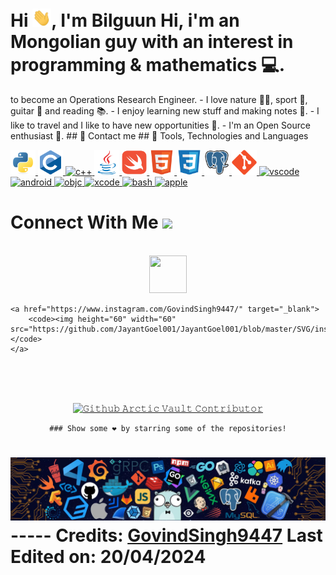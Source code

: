 <!-- **mdeboute/mdeboute** is a ✨ _special_ ✨ repository because its `README.md` (this file) appears on your GitHub profile. -->

# Hi <img src="https://raw.githubusercontent.com/ABSphreak/ABSphreak/master/gifs/Hi.gif" width="30px">, I'm Bilguun Hi, i'm an Mongolian guy with an interest in programming & mathematics 💻.
to become an Operations Research Engineer. - I love nature 🎣🌲, sport 💪, guitar 🎸 and reading 📚. - I enjoy learning new stuff and making notes 📄. - I like to travel and I like to have new opportunities 🛫. - I'm an Open Source enthusiast 🤠. ## 📧
Contact me ## 🔮 Tools, Technologies and Languages

<p align="left">
    <a href="https://www.python.org" target="_blank"> <img src="https://raw.githubusercontent.com/devicons/devicon/master/icons/python/python-original.svg" alt="python" width="40" height="40" /> </a>
    <a href="https://www.cprogramming.com/" target="_blank"> <img src="https://raw.githubusercontent.com/devicons/devicon/master/icons/c/c-original.svg" alt="c" width="40" height="40" /> </a>
    <a href="https://devdocs.io/cpp/" target="_blank"> <img src="https://cdn-icons-png.flaticon.com/256/6132/6132222.png" alt="c++" width="40" height="40" /> </a>
    <a href="https://www.java.com" target="_blank"> <img src="https://raw.githubusercontent.com/devicons/devicon/master/icons/java/java-original.svg" alt="java" width="40" height="40" /> </a>
    <a href="https://www.apple.com/fr/swift/" target="_blank"> <img src="https://raw.githubusercontent.com/devicons/devicon/master/icons/swift/swift-original.svg" alt="swift" width="40" height="40" /> </a>
    <a href="https://html.spec.whatwg.org" target="_blank"> <img src="https://raw.githubusercontent.com/devicons/devicon/master/icons/html5/html5-original.svg" alt="html5" width="40" height="40" /> </a>
    <a href="https://www.w3.org/Style/CSS/" target="_blank"> <img src="https://raw.githubusercontent.com/devicons/devicon/master/icons/css3/css3-original.svg" alt="css3" width="40" height="40" /> </a>
    <a href="https://www.postgresql.org" target="_blank"> <img src="https://raw.githubusercontent.com/devicons/devicon/master/icons/postgresql/postgresql-original.svg" alt="postgresql" width="40" height="40" /> </a>
    <a href="https://git-scm.com" target="_blank"> <img src="https://raw.githubusercontent.com/devicons/devicon/master/icons/git/git-original.svg" alt="git" width="40" height="40" /> </a>
    <a href="https://code.visualstudio.com/" target="_blank"> <img src="https://upload.wikimedia.org/wikipedia/commons/thumb/9/9a/Visual_Studio_Code_1.35_icon.svg/1200px-Visual_Studio_Code_1.35_icon.svg.png" alt="vscode" width="40" height="40" /> </a>
    <a href="https://developer.android.com/develop" target="_blank"> <img src="https://cdn-icons-png.flaticon.com/512/174/174836.png" alt="android" width="40" height="40" /> </a>
    <a href="https://developer.apple.com/library/archive/documentation/Cocoa/Conceptual/ObjectiveC/Introduction/introObjectiveC.html" target="_blank">
        <img src="https://seeklogo.com/images/O/objective-c-logo-81746870EF-seeklogo.com.png" alt="objc" width="40" height="40" /> </a>
    <a href="https://developer.apple.com/xcode/" target="_blank"> <img src="https://is4-ssl.mzstatic.com/image/thumb/Purple114/v4/43/f3/d3/43f3d32f-da43-daa3-79e6-c50e81149cfe/Xcode-85-220-0-4-2x.png/1200x630bb.png" alt="xcode" width="40" height="40" /> </a>
    <a href="https://www.gnu.org/software/bash/" target="_blank"> <img src="https://raw.githubusercontent.com/simple-icons/simple-icons/develop/icons/gnubash.svg" alt="bash" width="40" height="40" /> </a>
    <a href="https://www.apple.com" target="_blank"> <img src="https://raw.githubusercontent.com/simple-icons/simple-icons/develop/icons/apple.svg" alt="apple" width="40" height="40" /> </a>
</p>

<h1>
  Connect With Me
  <a target="_blank">
    <img src="https://github.com/JayantGoel001/JayantGoel001/blob/master/GIF/Handshake.gif" height="25px" style="max-width:100%;">
  </a>
</h1>

<p align="center">
    <br>
    <a href="https://www.linkedin.com/in/govind-singh9447/" target="_blank">
        <code><img height="60" width="60" src="https://github.com/JayantGoel001/JayantGoel001/blob/master/SVG/linkedin.svg"/></code>
    </a>

    <a href="https://www.instagram.com/GovindSingh9447/" target="_blank">
        <code><img height="60" width="60" src="https://github.com/JayantGoel001/JayantGoel001/blob/master/SVG/instagram.svg"/></code>
    </a>

</p>
<br/>



<br/>
<br/>

<p align="center">
    <a href="https://archiveprogram.github.com/">
        <img alt="𝙶𝚒𝚝𝚑𝚞𝚋 𝙰𝚛𝚌𝚝𝚒𝚌 𝚅𝚊𝚞𝚕𝚝 𝙲𝚘𝚗𝚝𝚛𝚒𝚋𝚞𝚝𝚘𝚛" src="https://github.com/JayantGoel001/JayantGoel001/blob/master/GIF/arctic.gif" width="100px" height="100px">
    </a>
</p>


<div align="center">

    ### 𝚂𝚑𝚘𝚠 𝚜𝚘𝚖𝚎 ❤️ 𝚋𝚢 𝚜𝚝𝚊𝚛𝚛𝚒𝚗𝚐 𝚜𝚘𝚖𝚎 𝚘𝚏 𝚝𝚑𝚎 𝚛𝚎𝚙𝚘𝚜𝚒𝚝𝚘𝚛𝚒𝚎𝚜!

</div>

# ![footer](https://github.com/GovindSingh9447/GovindSingh9447/blob/main/WEBP/footer.webp) ----- **Credits**: [GovindSingh9447](https://github.com/GovindSingh9447) **Last Edited on**: 20/04/2024
